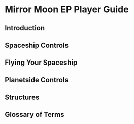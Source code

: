 Mirror Moon EP Player Guide
===========================

Introduction
------------

Spaceship Controls
------------------

Flying Your Spaceship
---------------------

Planetside Controls
-------------------

Structures
----------

Glossary of Terms
-----------------